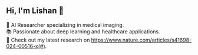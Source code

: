 ## Hi, I'm Lishan 👋  


🔬 AI Researcher specializing in medical imaging.  
📚 Passionate about deep learning and healthcare applications.  
📂 Check out my latest research on https://www.nature.com/articles/s41698-024-00516-x(#). 

